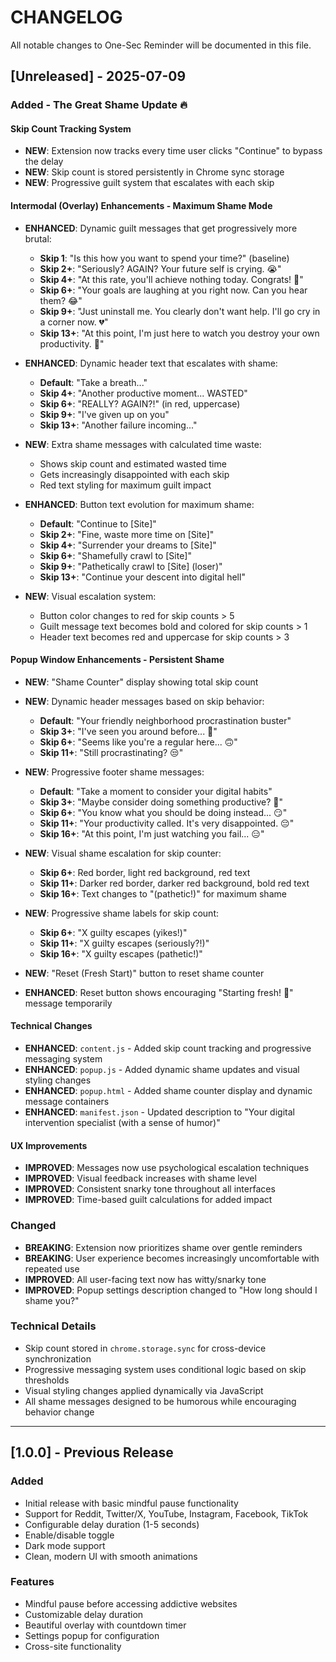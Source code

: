 # CHANGELOG

All notable changes to One-Sec Reminder will be documented in this file.

## [Unreleased] - 2025-07-09

### Added - The Great Shame Update 🔥

#### Skip Count Tracking System
- **NEW**: Extension now tracks every time user clicks "Continue" to bypass the delay
- **NEW**: Skip count is stored persistently in Chrome sync storage
- **NEW**: Progressive guilt system that escalates with each skip

#### Intermodal (Overlay) Enhancements - Maximum Shame Mode
- **ENHANCED**: Dynamic guilt messages that get progressively more brutal:
  - **Skip 1**: "Is this how you want to spend your time?" (baseline)
  - **Skip 2+**: "Seriously? AGAIN? Your future self is crying. 😭"
  - **Skip 4+**: "At this rate, you'll achieve nothing today. Congrats! 🎉"
  - **Skip 6+**: "Your goals are laughing at you right now. Can you hear them? 😂"
  - **Skip 9+**: "Just uninstall me. You clearly don't want help. I'll go cry in a corner now. 💔"
  - **Skip 13+**: "At this point, I'm just here to watch you destroy your own productivity. 🍿"

- **ENHANCED**: Dynamic header text that escalates with shame:
  - **Default**: "Take a breath..."
  - **Skip 4+**: "Another productive moment... WASTED"
  - **Skip 6+**: "REALLY? AGAIN?!" (in red, uppercase)
  - **Skip 9+**: "I've given up on you"
  - **Skip 13+**: "Another failure incoming..."

- **NEW**: Extra shame messages with calculated time waste:
  - Shows skip count and estimated wasted time
  - Gets increasingly disappointed with each skip
  - Red text styling for maximum guilt impact

- **ENHANCED**: Button text evolution for maximum shame:
  - **Default**: "Continue to [Site]"
  - **Skip 2+**: "Fine, waste more time on [Site]"
  - **Skip 4+**: "Surrender your dreams to [Site]"
  - **Skip 6+**: "Shamefully crawl to [Site]"
  - **Skip 9+**: "Pathetically crawl to [Site] (loser)"
  - **Skip 13+**: "Continue your descent into digital hell"

- **NEW**: Visual escalation system:
  - Button color changes to red for skip counts > 5
  - Guilt message text becomes bold and colored for skip counts > 1
  - Header text becomes red and uppercase for skip counts > 3

#### Popup Window Enhancements - Persistent Shame
- **NEW**: "Shame Counter" display showing total skip count
- **NEW**: Dynamic header messages based on skip behavior:
  - **Default**: "Your friendly neighborhood procrastination buster"
  - **Skip 3+**: "I've seen you around before... 🤔"
  - **Skip 6+**: "Seems like you're a regular here... 🙃"
  - **Skip 11+**: "Still procrastinating? 😒"

- **NEW**: Progressive footer shame messages:
  - **Default**: "Take a moment to consider your digital habits"
  - **Skip 3+**: "Maybe consider doing something productive? 🤷"
  - **Skip 6+**: "You know what you should be doing instead... 😏"
  - **Skip 11+**: "Your productivity called. It's very disappointed. 😔"
  - **Skip 16+**: "At this point, I'm just watching you fail... 😑"

- **NEW**: Visual shame escalation for skip counter:
  - **Skip 6+**: Red border, light red background, red text
  - **Skip 11+**: Darker red border, darker red background, bold red text
  - **Skip 16+**: Text changes to "(pathetic!)" for maximum shame

- **NEW**: Progressive shame labels for skip count:
  - **Skip 6+**: "X guilty escapes (yikes!)"
  - **Skip 11+**: "X guilty escapes (seriously?!)"
  - **Skip 16+**: "X guilty escapes (pathetic!)"

- **NEW**: "Reset (Fresh Start)" button to reset shame counter
- **ENHANCED**: Reset button shows encouraging "Starting fresh! 🚀" message temporarily

#### Technical Changes
- **ENHANCED**: `content.js` - Added skip count tracking and progressive messaging system
- **ENHANCED**: `popup.js` - Added dynamic shame updates and visual styling changes
- **ENHANCED**: `popup.html` - Added shame counter display and dynamic message containers
- **ENHANCED**: `manifest.json` - Updated description to "Your digital intervention specialist (with a sense of humor)"

#### UX Improvements
- **IMPROVED**: Messages now use psychological escalation techniques
- **IMPROVED**: Visual feedback increases with shame level
- **IMPROVED**: Consistent snarky tone throughout all interfaces
- **IMPROVED**: Time-based guilt calculations for added impact

### Changed
- **BREAKING**: Extension now prioritizes shame over gentle reminders
- **BREAKING**: User experience becomes increasingly uncomfortable with repeated use
- **IMPROVED**: All user-facing text now has witty/snarky tone
- **IMPROVED**: Popup settings description changed to "How long should I shame you?"

### Technical Details
- Skip count stored in `chrome.storage.sync` for cross-device synchronization
- Progressive messaging system uses conditional logic based on skip thresholds
- Visual styling changes applied dynamically via JavaScript
- All shame messages designed to be humorous while encouraging behavior change

---

## [1.0.0] - Previous Release

### Added
- Initial release with basic mindful pause functionality
- Support for Reddit, Twitter/X, YouTube, Instagram, Facebook, TikTok
- Configurable delay duration (1-5 seconds)
- Enable/disable toggle
- Dark mode support
- Clean, modern UI with smooth animations

### Features
- Mindful pause before accessing addictive websites
- Customizable delay duration
- Beautiful overlay with countdown timer
- Settings popup for configuration
- Cross-site functionality
